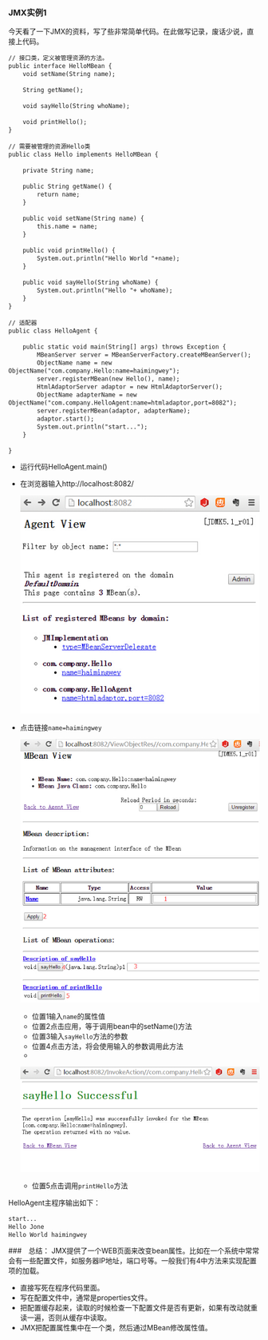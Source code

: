 ### JMX实例1

今天看了一下JMX的资料，写了些非常简单代码。在此做写记录，废话少说，直接上代码。

	// 接口类，定义被管理资源的方法。
	public interface HelloMBean {
	    void setName(String name);
	
	    String getName();
	
	    void sayHello(String whoName);
	
	    void printHello();
	}

	// 需要被管理的资源Hello类
	public class Hello implements HelloMBean {
	
	    private String name;
	
	    public String getName() {
	        return name;
	    }
	
	    public void setName(String name) {
	        this.name = name;
	    }
	
	    public void printHello() {
	        System.out.println("Hello World "+name);
	    }
	
	    public void sayHello(String whoName) {
	        System.out.println("Hello "+ whoName);
	    }
	}
	
	// 适配器
	public class HelloAgent {
	
	    public static void main(String[] args) throws Exception {
	        MBeanServer server = MBeanServerFactory.createMBeanServer();
	        ObjectName name = new ObjectName("com.company.Hello:name=haimingwey");
	        server.registerMBean(new Hello(), name);
	        HtmlAdaptorServer adaptor = new HtmlAdaptorServer();
	        ObjectName adapterName = new ObjectName("com.company.HelloAgent:name=htmladaptor,port=8082");
	        server.registerMBean(adaptor, adapterName);
	        adaptor.start();
	        System.out.println("start...");
	    }
	    
	}
	

- 运行代码HelloAgent.main()
- 在浏览器输入http://localhost:8082/

	![在浏览器输入http://localhost:8082/](./Figure/jmx/demo1-Agent-View.jpg)

- 点击链接`name=haimingwey`

	![MBean view Hello](./Figure/jmx/demo1-MBean-View-Hello.jpg)

	- 位置1输入`name`的属性值
	- 位置2点击应用，等于调用bean中的setName()方法
	- 位置3输入`sayHello`方法的参数
	- 位置4点击方法，将会使用输入的参数调用此方法
	- 
	![demo1-sayHello-Successful](./Figure/jmx/demo1-sayHello-Successful.jpg)

	- 位置5点击调用`printHello`方法

HelloAgent主程序输出如下：

	start...
	Hello Jone
	Hello World haimingwey

###　总结：
JMX提供了一个WEB页面来改变bean属性。比如在一个系统中常常会有一些配置文件，如服务器IP地址，端口号等。一般我们有4中方法来实现配置项的加载。
- 直接写死在程序代码里面。
- 写在配置文件中，通常是properties文件。
- 把配置缓存起来，读取的时候检查一下配置文件是否有更新，如果有改动就重读一遍，否则从缓存中读取。
- JMX把配置属性集中在一个类，然后通过MBean修改属性值。
